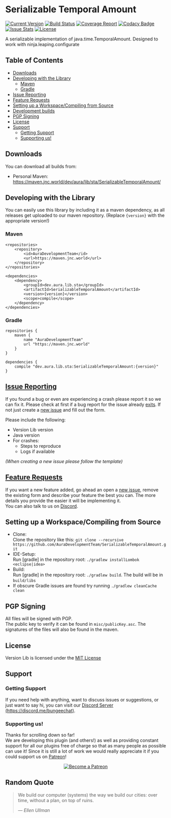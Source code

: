 # Serializable Temporal Amount

[![Current Version](https://badge.fury.io/gh/AuraDevelopmentTeam%2FSerializableTemporalAmount.svg)](https://maven.jnc.world/dev/aura/lib/sta/SerializableTemporalAmount/)
[![Build Status](https://gitlab.brainstonemod.com/AuraDev/SerializableTemporalAmount/badges/master/build.svg)](https://gitlab.brainstonemod.com/AuraDev/SerializableTemporalAmount/pipelines)
[![Coverage Report](https://gitlab.brainstonemod.com/AuraDev/SerializableTemporalAmount/badges/master/coverage.svg)](https://auradev.pages.brainstonemod.com/VersionLib/coverage/SerializableTemporalAmount/)
[![Codacy Badge](https://api.codacy.com/project/badge/Grade/53696b6ca12048fda1bfbf2d6c4ba412)](https://www.codacy.com/app/AuraDevelopmentTeam/SerializableTemporalAmount?utm_source=github.com&amp;utm_medium=referral&amp;utm_content=AuraDevelopmentTeam/SerializableTemporalAmount&amp;utm_campaign=Badge_Grade)
[![Issue Stats](https://img.shields.io/issuestats/i/github/AuraDevelopmentTeam/SerializableTemporalAmount.svg)](https://github.com/AuraDevelopmentTeam/SerializableTemporalAmount/issues)
[![License](https://img.shields.io/github/license/AuraDevelopmentTeam/SerializableTemporalAmount.svg)](https://github.com/AuraDevelopmentTeam/SerializableTemporalAmount/blob/master/LICENSE)

A serializable implementation of java.time.TemporalAmount. Designed to work with ninja.leaping.configurate

## Table of Contents

- [Downloads](#downloads)
- [Developing with the Library](#developing-with-the-library)
	- [Maven](#maven)
	- [Gradle](#gradle)
- [Issue Reporting](#issue-reporting)
- [Feature Requests](#feature-requests)
- [Setting up a Workspace/Compiling from Source](#setting-up-a-workspacecompiling-from-source)
- [Development builds](#development-builds)
- [PGP Signing](#pgp-signing)
- [License](#license)
- [Support](#support)
	- [Getting Support](#getting-support)
	- [Supporting us!](#supporting-us)

## Downloads

You can download all builds from:

- Personal Maven: https://maven.jnc.world/dev/aura/lib/sta/SerializableTemporalAmount/

## Developing with the Library

You can easily use this library by including it as a maven dependency, as all releases get uploaded to our maven repository. (Replace `{version}` with the
appropriate version!)

### Maven

    <repositories>
        <repository>
            <id>AuraDevelopmentTeam</id>
            <url>https://maven.jnc.world</url>
        </repository>
    </repositories>

    <dependencies>
        <dependency>
            <groupId>dev.aura.lib.sta</groupId>
            <artifactId>SerializableTemporalAmount</artifactId>
            <version>{version}</version>
            <scope>compile</scope>
        </dependency>
    </dependencies>

### Gradle

    repositories {
        maven {
            name "AuraDevelopmentTeam"
            url "https://maven.jnc.world"
        }
    }

    dependencies {
        compile "dev.aura.lib.sta:SerializableTemporalAmount:{version}"
    }

## [Issue Reporting](https://github.com/AuraDevelopmentTeam/SerializableTemporalAmount/issues)

If you found a bug or even are experiencing a crash please report it so we can fix it. Please check at first if a bug report for the issue already
[exits](https://github.com/AuraDevelopmentTeam/SerializableTemporalAmount/issues). If not just create a
[new issue](https://github.com/AuraDevelopmentTeam/SerializableTemporalAmount/issues/new) and fill out the form.

Please include the following:

* Version Lib version
* Java version
* For crashes:
  * Steps to reproduce
  * Logs if available

*(When creating a new issue please follow the template)*

## [Feature Requests](https://github.com/AuraDevelopmentTeam/SerializableTemporalAmount/issues)

If you want a new feature added, go ahead an open a [new issue](https://github.com/AuraDevelopmentTeam/SerializableTemporalAmount/issues/new), remove the existing form and
describe your feature the best you can. The more details you provide the easier it will be implementing it.  
You can also talk to us on [Discord](https://dicord.me/bungeechat).

## Setting up a Workspace/Compiling from Source

* Clone:  
  Clone the repository like this: `git clone --recursive https://github.com/AuraDevelopmentTeam/SerializableTemporalAmount.git`
* IDE-Setup:  
  Run [gradle] in the repository root: `./gradlew installLombok <eclipse|idea>`
* Build:  
  Run [gradle] in the repository root: `./gradlew build`. The build will be in `build/libs`
* If obscure Gradle issues are found try running `./gradlew cleanCache clean`

## PGP Signing

All files will be signed with PGP.  
The public key to verify it can be found in `misc/publicKey.asc`. The signatures of the files will also be found in the maven.

## License

Version Lib is licensed under the [MIT License](https://github.com/AuraDevelopmentTeam/SerializableTemporalAmount/blob/master/LICENSE)

## Support

### Getting Support

If you need help with anything, want to discuss issues or suggestions, or just want to say hi, you can visit our
[Discord Server (https://discord.me/bungeechat)](https://discord.me/bungeechat).

### Supporting us!

Thanks for scrolling down so far!  
We are developing this plugin (and others!) as well as providing constant support for all our plugins free of charge so that as many people as possible can use
it! Since it is still a lot of work we would really appreciate it if you could support us on [Patreon](https://www.patreon.com/AuraDev)!

<p align="center"><a href="https://www.patreon.com/bePatron?u=6416598"><img alt="Become a Patreon" src="https://c5.patreon.com/external/logo/become_a_patron_button.png"></a></p>

## Random Quote

> We build our computer (systems) the way we build our cities: over time, without a plan, on top of ruins.
>
> — <cite>Ellen Ullman</cite>

